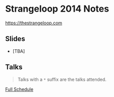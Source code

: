 # Strangeloop 2014 Notes

https://thestrangeloop.com

## Slides

* [TBA]

## Talks

> Talks with a `*` suffix are the talks attended.

[Full Schedule](https://thestrangeloop.com/schedule)
